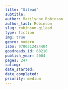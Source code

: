 ```yaml
---
title: "Gilead"
subtitle: 
author: Marilynne Robinson
author_last: Robinson
slug: robinson-gilead
type: fiction
img: true
genre: modern
isbn: 9780312424404
goodreads_id: 68210
publish_year: 2004
pages: 247
rating: 
date_started:
date_completed:
priority: medium
---
```

